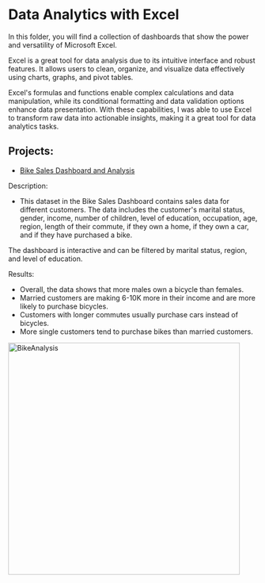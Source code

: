 # Data Analytics with Excel

In this folder, you will find a collection of dashboards that show the power and versatility of Microsoft Excel. 

Excel is a great tool for data analysis due to its intuitive interface and robust features. It allows users to clean, organize, and visualize data effectively using charts, graphs, and pivot tables. 

Excel's formulas and functions enable complex calculations and data manipulation, while its conditional formatting and data validation options enhance data presentation. With these capabilities, I was able to use Excel to transform raw data into actionable insights, making it a great tool for data analytics tasks.


## Projects:

* [Bike Sales Dashboard and Analysis](https://github.com/maryanastef/portfolio/blob/main/Excel/Bike_Sales_Dashboard.xlsx)

Description: 
  * This dataset in the Bike Sales Dashboard contains sales data for different customers. The data includes the customer's marital status, gender, income, number of children, level of education, occupation, age, region, length of their commute, if they own a home, if they own a car, and if they have purchased a bike. 

The dashboard is interactive and can be filtered by marital status, region, and level of education. 

Results:
  * Overall, the data shows that more males own a bicycle than females. 
  * Married customers are making 6-10K more in their income and are more likely to purchase bicycles. 
  * Customers with longer commutes usually purchase cars instead of bicycles.
  * More single customers tend to purchase bikes than married customers.


<img width="468" alt="BikeAnalysis" src="https://github.com/maryanastef/portfolio/assets/90362903/4b54ccb6-3a65-4f8c-83f3-9dfdcb8f43b7">
